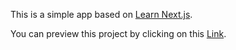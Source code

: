This is a simple app based on [Learn Next.js](https://nextjs.org/learn).

You can preview this project by clicking on this [Link](https://nextjs-blog-ruddy-nu-75.vercel.app/).
